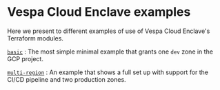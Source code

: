 # Vespa Cloud Enclave examples

Here we present to different examples of use of Vespa Cloud Enclave's
Terraform modules.

[`basic`](./basic/)
: The most simple minimal example that grants one `dev` zone in the GCP project.

[`multi-region`](./multi-region/)
: An example that shows a full set up with support for the CI/CD pipeline and two production zones.
